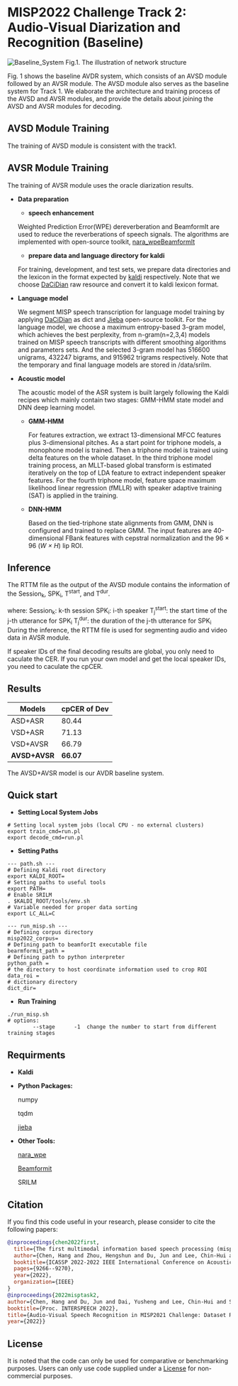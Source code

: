 # MISP2022 Challenge Track 2: Audio-Visual Diarization and Recognition (Baseline)
![Baseline_System](https://user-images.githubusercontent.com/88126124/201823221-47cad24f-a2a0-401a-a814-766ab927f88d.png)
Fig.1. The illustration of network structure

Fig. 1 shows the baseline AVDR system, which consists of an AVSD module followed by an AVSR module. The AVSD module also serves as the baseline system for Track 1. We elaborate the architecture and training process of the AVSD and AVSR modules, and provide the details about joining the AVSD and AVSR modules for decoding.

## AVSD Module Training
The training of AVSD module is consistent with the track1.

## AVSR Module Training
The training of AVSR module uses the oracle diarization results.
- **Data preparation**

  - **speech enhancement**

  Weighted Prediction Error(WPE) dereverberation and BeamformIt are used to reduce the reverberations of speech signals. The algorithms are implemented with open-source toolkit, [nara_wpe](https://github.com/fgnt/nara_wpe)[BeamformIt](https://github.com/xanguera/BeamformIt)

  - **prepare data and language directory for kaldi**

  For training, development, and test sets, we prepare data directories and the lexicon in the format expected by  [kaldi](http://kaldi-asr.org/doc/data_prep.html) respectively. Note that we choose [DaCiDian](https://github.com/aishell-foundation/DaCiDian.git) raw resource and convert it to kaldi lexicon format.

- **Language model**

  We segment MISP speech transcription for language model training by applying [DaCiDian](https://github.com/aishell-foundation/DaCiDian.git) as dict and [Jieba](https://github.com/fxsjy/jieba) open-source toolkit. For the language model, we choose a maximum entropy-based 3-gram model, which achieves the best perplexity, from n-gram(n=2,3,4) models trained on MISP speech transcripts with different smoothing algorithms and parameters sets. And the selected 3-gram model has 516600 unigrams, 432247 bigrams, and 915962 trigrams respectively.  Note that the temporary and final language models are stored in /data/srilm.

- **Acoustic model**

  The acoustic model of the ASR system is built largely following the Kaldi recipes which mainly contain two stages: GMM-HMM state model and DNN deep learning model.

  - **GMM-HMM**

    For features extraction, we extract 13-dimensional MFCC features plus 3-dimensional pitches. As a start point for triphone models, a monophone model is trained.  Then a triphone model is trained using delta features on the whole dataset. In the third triphone model training process, an MLLT-based global transform is estimated iteratively on the top of LDA feature to extract independent speaker features. For the fourth triphone model, feature space maximum likelihood linear regression (fMLLR) with speaker adaptive training (SAT) is applied in the training.

  - **DNN-HMM**

    Based on the tied-triphone state alignments from GMM, DNN is configured and trained to replace GMM. The input features are 40-dimensional FBank features with cepstral normalization and the 96 × 96 (*W × H*) lip ROI.

## Inference
The RTTM file as the output of the AVSD module contains the information of the Session<sub>k</sub>, SPK<sub>i</sub>, T<sup>start</sup>, and T<sup>dur</sup>.

where:
Session<sub>k</sub>: k-th session
SPK<sub>i</sub>: i-th speaker
T<sub>j</sub><sup>start</sup>: the start time of the j-th utterance for SPK<sub>i</sub>
T<sub>j</sub><sup>dur</sup>: the duration of the j-th utterance for SPK<sub>i</sub>
During the inference, the RTTM file is used for segmenting audio and video data in AVSR module.

If speaker IDs of the final decoding results are global, you only need to caculate the CER.
If you run your own model and get the local speaker IDs, you need to caculate the cpCER.

## Results

| Models        | cpCER of Dev |
| ------------- | ------------ |
| ASD+ASR       | 80.44        |
| VSD+ASR       | 71.13        |
| VSD+AVSR      | 66.79        |
| **AVSD+AVSR**     | **66.07**        |

The AVSD+AVSR model is our AVDR baseline system.


## Quick start

- **Setting Local System Jobs**

```
# Setting local system jobs (local CPU - no external clusters)
export train_cmd=run.pl
export decode_cmd=run.pl
```

- **Setting  Paths**

```
--- path.sh ---
# Defining Kaldi root directory
export KALDI_ROOT=
# Setting paths to useful tools
export PATH=
# Enable SRILM
. $KALDI_ROOT/tools/env.sh
# Variable needed for proper data sorting
export LC_ALL=C

--- run_misp.sh ---
# Defining corpus directory
misp2022_corpus=
# Defining path to beamforIt executable file
bearmformit_path = 
# Defining path to python interpreter
python_path = 
# the directory to host coordinate information used to crop ROI 
data_roi =
# dictionary directory 
dict_dir= 
```

- **Run Training**

```
./run_misp.sh 
# options:
		--stage      -1  change the number to start from different training stages
```

## Requirments

- **Kaldi**

- **Python Packages:**

  numpy

  tqdm

  [jieba](https://github.com/fxsjy/jieba)

- **Other Tools:**

  [nara_wpe](https://github.com/fgnt/nara_wpe)

  [Beamformit](https://github.com/xanguera/BeamformIt)

  SRILM

## Citation

If you find this code useful in your research, please consider to cite the following papers:

```bibtex
@inproceedings{chen2022first,
  title={The first multimodal information based speech processing (misp) challenge: Data, tasks, baselines and results},
  author={Chen, Hang and Zhou, Hengshun and Du, Jun and Lee, Chin-Hui and Chen, Jingdong and Watanabe, Shinji and Siniscalchi, Sabato Marco and Scharenborg, Odette and Liu, Di-Yuan and Yin, Bao-Cai and others},
  booktitle={ICASSP 2022-2022 IEEE International Conference on Acoustics, Speech and Signal Processing (ICASSP)},
  pages={9266--9270},
  year={2022},
  organization={IEEE}
}
@inproceedings{2022misptask2,
author={Chen, Hang and Du, Jun and Dai, Yusheng and Lee, Chin-Hui and Siniscalchi, Sabato Marco and Watanabe, Shinji and Scharenborg, Odette and Chen, Jingdong and Yin, Bao-Cai and Pan, jia},
booktitle={Proc. INTERSPEECH 2022},
title={Audio-Visual Speech Recognition in MISP2021 Challenge: Dataset Release and Deep Analysis},
year={2022}}

```

## License

It is noted that the code can only be used for comparative or benchmarking purposes. Users can only use code supplied under a [License](./LICENSE) for non-commercial purposes.

